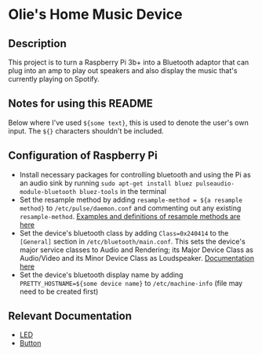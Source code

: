 # Olie's Home Music Device
## Description
This project is to turn a Raspberry Pi 3b+ into a Bluetooth adaptor that can plug into an amp to play out speakers and also display the music that's currently playing on Spotify.

## Notes for using this README
Below where I've used `${some text}`, this is used to denote the user's own input. The `${}` characters shouldn't be included.

## Configuration of Raspberry Pi
* Install necessary packages for controlling bluetooth and using the Pi as an audio sink by running `sudo apt-get install bluez pulseaudio-module-bluetooth bluez-tools` in the terminal
* Set the resample method by adding `resample-method = ${a resample method}` to `/etc/pulse/daemon.conf` and commenting out any existing `resample-method`. [Examples and definitions of resample methods are here](https://manpages.debian.org/unstable/pulseaudio/pulse-daemon.conf.5.en.html#resample_method=)
* Set the device's bluetooth class by adding `Class=0x240414` to the `[General]` section in `/etc/bluetooth/main.conf`. This sets the device's major service classes to Audio and Rendering; its Major Device Class as Audio/Video and its Minor Device Class as Loudspeaker. [Documentation here](https://www.ampedrftech.com/datasheets/cod_definition.pdf)
* Set the device's bluetooth display name by adding `PRETTY_HOSTNAME=${some device name}` to `/etc/machine-info` (file may need to be created first)

## Relevant Documentation
* [LED](https://gpiozero.readthedocs.io/en/stable/api_output.html#led)
* [Button](https://gpiozero.readthedocs.io/en/stable/api_input.html#button)
